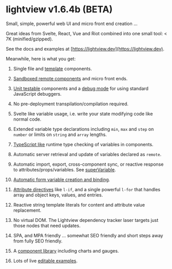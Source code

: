 # lightview v1.6.4b (BETA)

Small, simple, powerful web UI and micro front end creation ...

Great ideas from Svelte, React, Vue and Riot combined into one small tool: < 7K (minified/gzipped).

See the docs and examples at [https://lightview.dev](https://lightview.dev).

Meanwhile, here is what you get:

1) Single file and <a href="#local-templates" target=_self>template</a> components.

1) [Sandboxed remote components](https://lightview.dev/#sandboxed-components) and micro front ends</a>.

1) [Unit testable](https://lightview.dev/#unit-testing) components and a [debug mode](https://lightview.dev/#debugging) for using standard JavaScript debuggers</a>.

1) No pre-deployment transpilation/compilation required.

1) Svelte like variable usage, i.e. write your state modifying code like normal code.

1) Extended variable type declarations including `min`, `max` and `step` on `number` or limits on `string` and `array` lengths.

1) [TypeScript like](https://lightview.dev/#variables) runtime type checking of variables in components.

1) Automatic server retrieval and update of variables declared as `remote`.

1) Automatic import, export, cross-component sync, or reactive response to attributes/props/variables. See [superVariable](https://lightview.dev/#super-variable).

1) [Automatic form variable creation and binding](https://lightview.dev/#auto-binding-forms).

1) [Attribute directives](https://lightview.dev/#attribute-directives) like `l-if`, and a single powerful `l-for` that handles array and object keys, values, and entries.

1) Reactive string template literals for content and attribute value replacement.

1) No virtual DOM. The Lightview dependency tracker laser targets just those nodes that need updates.

1) SPA, and MPA friendly ... somewhat SEO friendly and short steps away from fully SEO friendly.

1) A [component library](https://lightview.dev/components) including charts and gauges.

1) Lots of live [editable examples](https://lightview.dev/#examples).


